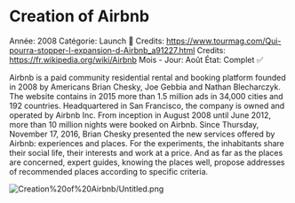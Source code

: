 # Creation of Airbnb

Année: 2008
Catégorie: Launch 🚀
Credits: https://www.tourmag.com/Qui-pourra-stopper-l-expansion-d-Airbnb_a91227.html
Credits: https://fr.wikipedia.org/wiki/Airbnb
Mois - Jour: Août
État: Complet ✅

Airbnb is a paid community residential rental and booking platform founded in 2008 by Americans Brian Chesky, Joe Gebbia and Nathan Blecharczyk. The website contains in 2015 more than 1.5 million ads in 34,000 cities and 192 countries. Headquartered in San Francisco, the company is owned and operated by Airbnb Inc. From inception in August 2008 until June 2012, more than 10 million nights were booked on Airbnb. Since Thursday, November 17, 2016, Brian Chesky presented the new services offered by Airbnb: experiences and places. For the experiments, the inhabitants share their social life, their interests and work at a price. And as far as the places are concerned, expert guides, knowing the places well, propose addresses of recommended places according to specific criteria.

![Creation%20of%20Airbnb/Untitled.png](Creation%20of%20Airbnb/Untitled.png)